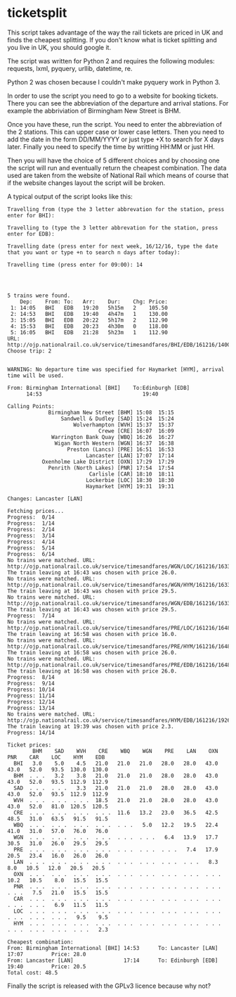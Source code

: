 # ticketsplit

This script takes advantage of the way the rail tickets are priced in UK and finds the cheapest splitting. If you don't know what is ticket splitting and you live in UK, you should google it.

The script was written for Python 2 and requires the following modules: requests, lxml, pyquery, urllib, datetime, re.

Python 2 was chosen because I couldn't make pyquery work in Python 3.

In order to use the script you need to go to a website for booking tickets. There you can see the abbreviation of the departure and arrival stations. For example the abbriviation of Birmingham New Street is BHM.

Once you have these, run the script. You need to enter the abbreviation of the 2 stations. This can upper case or lower case letters. Then you need to add the date in the form DD/MM/YYYY or just type +X to search for X days later. Finally you need to specify the time by writting HH:MM or just HH.

Then you will have the choice of 5 different choices and by choosing one the script will run and eventually return the cheapest combination. The data used are taken from the website of National Rail which means of course that if the website changes layout the script will be broken.


A typical output of the script looks like this:


```
Travelling from (type the 3 letter abbrevation for the station, press enter for BHI): 

Travelling to (type the 3 letter abbrevation for the station, press enter for EDB): 

Travelling date (press enter for next week, 16/12/16, type the date that you want or type +n to search n days after today):

Travelling time (press enter for 09:00): 14




5 trains were found.
    Dep:    From: To:   Arr:    Dur:    Chg: Price: 
 1: 14:05   BHI   EDB   19:20   5h15m   2    105.50
 2: 14:53   BHI   EDB   19:40   4h47m   1    130.00
 3: 15:05   BHI   EDB   20:22   5h17m   2    112.90
 4: 15:53   BHI   EDB   20:23   4h30m   0    118.00
 5: 16:05   BHI   EDB   21:28   5h23m   1    112.90
URL: http://ojp.nationalrail.co.uk/service/timesandfares/BHI/EDB/161216/1400/dep
Choose trip: 2


WARNING: No departure time was specified for Haymarket [HYM], arrival time will be used.

From: Birmingham International [BHI]    To:Edinburgh [EDB]
      14:53                                19:40                         

Calling Points:
             Birmingham New Street [BHM] 15:08  15:15
                 Sandwell & Dudley [SAD] 15:24  15:24
                     Wolverhampton [WVH] 15:37  15:37
                             Crewe [CRE] 16:07  16:09                                                                                                                        
              Warrington Bank Quay [WBQ] 16:26  16:27                                                                                                                        
               Wigan North Western [WGN] 16:37  16:38
                   Preston (Lancs) [PRE] 16:51  16:53
                         Lancaster [LAN] 17:07  17:14
           Oxenholme Lake District [OXN] 17:29  17:29
             Penrith (North Lakes) [PNR] 17:54  17:54
                          Carlisle [CAR] 18:10  18:11
                         Lockerbie [LOC] 18:30  18:30
                         Haymarket [HYM] 19:31  19:31

Changes: Lancaster [LAN]

Fetching prices...
Progress:  0/14
Progress:  1/14
Progress:  2/14
Progress:  3/14
Progress:  4/14
Progress:  5/14
Progress:  6/14
No trains were matched. URL: http://ojp.nationalrail.co.uk/service/timesandfares/WGN/LOC/161216/1633/dep
The train leaving at 16:43 was chosen with price 26.0.
No trains were matched. URL: http://ojp.nationalrail.co.uk/service/timesandfares/WGN/HYM/161216/1633/dep
The train leaving at 16:43 was chosen with price 29.5.
No trains were matched. URL: http://ojp.nationalrail.co.uk/service/timesandfares/WGN/EDB/161216/1633/dep
The train leaving at 16:43 was chosen with price 29.5.
Progress:  7/14
No trains were matched. URL: http://ojp.nationalrail.co.uk/service/timesandfares/PRE/LOC/161216/1648/dep
The train leaving at 16:58 was chosen with price 16.0.
No trains were matched. URL: http://ojp.nationalrail.co.uk/service/timesandfares/PRE/HYM/161216/1648/dep
The train leaving at 16:58 was chosen with price 26.0.
No trains were matched. URL: http://ojp.nationalrail.co.uk/service/timesandfares/PRE/EDB/161216/1648/dep
The train leaving at 16:58 was chosen with price 26.0.
Progress:  8/14
Progress:  9/14
Progress: 10/14
Progress: 11/14
Progress: 12/14
Progress: 13/14
No trains were matched. URL: http://ojp.nationalrail.co.uk/service/timesandfares/HYM/EDB/161216/1926/dep
The train leaving at 19:39 was chosen with price 2.3.
Progress: 14/14

Ticket prices:
        BHM    SAD    WVH    CRE    WBQ    WGN    PRE    LAN    OXN    PNR    CAR    LOC    HYM    EDB  
  BHI   3.0    5.0    4.5   21.0   21.0   21.0   28.0   28.0   43.0   43.0   52.0   93.5  130.0  130.0  
  BHM  . . .   3.2    3.8   21.0   21.0   21.0   28.0   28.0   43.0   43.0   52.0   93.5  112.9  112.9  
  SAD  . . .  . . .   3.3   21.0   21.0   21.0   28.0   28.0   43.0   43.0   52.0   93.5  112.9  112.9  
  WVH  . . .  . . .  . . .  18.5   21.0   21.0   28.0   28.0   43.0   43.0   52.0   81.0  120.5  120.5  
  CRE  . . .  . . .  . . .  . . .  11.6   13.2   23.0   36.5   42.5   48.5   31.0   63.5   91.5   91.5  
  WBQ  . . .  . . .  . . .  . . .  . . .   5.0   12.2   19.5   22.4   41.0   31.0   57.0   76.0   76.0  
  WGN  . . .  . . .  . . .  . . .  . . .  . . .   6.4   13.9   17.7   30.5   31.0   26.0   29.5   29.5  
  PRE  . . .  . . .  . . .  . . .  . . .  . . .  . . .   7.4   17.9   20.5   23.4   16.0   26.0   26.0  
  LAN  . . .  . . .  . . .  . . .  . . .  . . .  . . .  . . .   8.3    8.0   10.5   12.0   20.5   20.5  
  OXN  . . .  . . .  . . .  . . .  . . .  . . .  . . .  . . .  . . .  10.2   10.5    8.0   15.5   15.5  
  PNR  . . .  . . .  . . .  . . .  . . .  . . .  . . .  . . .  . . .  . . .   7.5   21.0   15.5   15.5  
  CAR  . . .  . . .  . . .  . . .  . . .  . . .  . . .  . . .  . . .  . . .  . . .   6.9   11.5   11.5  
  LOC  . . .  . . .  . . .  . . .  . . .  . . .  . . .  . . .  . . .  . . .  . . .  . . .   9.5    9.5  
  HYM  . . .  . . .  . . .  . . .  . . .  . . .  . . .  . . .  . . .  . . .  . . .  . . .  . . .   2.3  

Cheapest combination:
From: Birmingham International [BHI] 14:53      To: Lancaster [LAN]               17:07         Price: 28.0
From: Lancaster [LAN]                17:14      To: Edinburgh [EDB]               19:40         Price: 20.5
Total cost: 48.5
```


Finally the script is released with the GPLv3 licence because why not?

